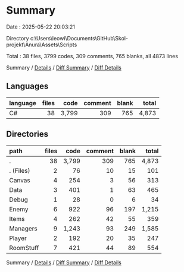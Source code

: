 # Summary

Date : 2025-05-22 20:03:21

Directory c:\\Users\\leowi\\Documents\\GitHub\\Skol-projekt\\Anura\\Assets\\Scripts

Total : 38 files,  3799 codes, 309 comments, 765 blanks, all 4873 lines

Summary / [Details](details.md) / [Diff Summary](diff.md) / [Diff Details](diff-details.md)

## Languages
| language | files | code | comment | blank | total |
| :--- | ---: | ---: | ---: | ---: | ---: |
| C# | 38 | 3,799 | 309 | 765 | 4,873 |

## Directories
| path | files | code | comment | blank | total |
| :--- | ---: | ---: | ---: | ---: | ---: |
| . | 38 | 3,799 | 309 | 765 | 4,873 |
| . (Files) | 2 | 76 | 10 | 15 | 101 |
| Canvas | 4 | 254 | 3 | 56 | 313 |
| Data | 3 | 401 | 1 | 63 | 465 |
| Debug | 1 | 28 | 0 | 6 | 34 |
| Enemy | 6 | 922 | 96 | 197 | 1,215 |
| Items | 4 | 262 | 42 | 55 | 359 |
| Managers | 9 | 1,243 | 93 | 249 | 1,585 |
| Player | 2 | 192 | 20 | 35 | 247 |
| RoomStuff | 7 | 421 | 44 | 89 | 554 |

Summary / [Details](details.md) / [Diff Summary](diff.md) / [Diff Details](diff-details.md)